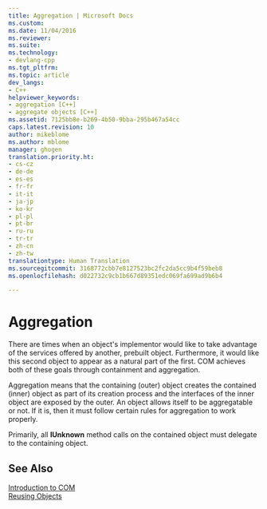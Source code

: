 ```yaml
---
title: Aggregation | Microsoft Docs
ms.custom: 
ms.date: 11/04/2016
ms.reviewer: 
ms.suite: 
ms.technology:
- devlang-cpp
ms.tgt_pltfrm: 
ms.topic: article
dev_langs:
- C++
helpviewer_keywords:
- aggregation [C++]
- aggregate objects [C++]
ms.assetid: 7125bb8e-b269-4b50-9bba-295b467a54cc
caps.latest.revision: 10
author: mikeblome
ms.author: mblome
manager: ghogen
translation.priority.ht:
- cs-cz
- de-de
- es-es
- fr-fr
- it-it
- ja-jp
- ko-kr
- pl-pl
- pt-br
- ru-ru
- tr-tr
- zh-cn
- zh-tw
translationtype: Human Translation
ms.sourcegitcommit: 3168772cbb7e8127523bc2fc2da5cc9b4f59beb8
ms.openlocfilehash: d022732c9cb1b667d89351edc069fa699ad9b6b4

---
```

# Aggregation
There are times when an object's implementor would like to take advantage of the services offered by another, prebuilt object. Furthermore, it would like this second object to appear as a natural part of the first. COM achieves both of these goals through containment and aggregation.  
  
 Aggregation means that the containing (outer) object creates the contained (inner) object as part of its creation process and the interfaces of the inner object are exposed by the outer. An object allows itself to be aggregatable or not. If it is, then it must follow certain rules for aggregation to work properly.  
  
 Primarily, all **IUnknown** method calls on the contained object must delegate to the containing object.  
  
## See Also  
 [Introduction to COM](../atl/introduction-to-com.md)   
 [Reusing Objects](http://msdn.microsoft.com/library/windows/desktop/ms678443)




<!--HONumber=Jan17_HO2-->


